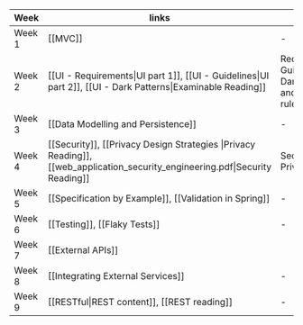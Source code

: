 | Week   | links                                                                                                                         | Content                                                           |     |
| ------ | ----------------------------------------------------------------------------------------------------------------------------- | ----------------------------------------------------------------- | --- |
| Week 1 | [[MVC]]                                                                                                                       | -                                                                 |     |
| Week 2 | [[UI - Requirements\|UI part 1]], [[UI - Guidelines\|UI part 2]], [[UI - Dark Patterns\|Examinable Reading]]                  | Requirements, Guidelines, Dark Patterns and 8 golden rules for UI |     |
| Week 3 | [[Data Modelling and Persistence]]                                                                                            | -                                                                 |     |
| Week 4 | [[Security]], [[Privacy Design Strategies \|Privacy Reading]], [[web_application_security_engineering.pdf\|Security Reading]] | Security and Privacy                                              |     |
| Week 5 | [[Specification by Example]], [[Validation in Spring]]                                                                        | -                                                                 |     |
| Week 6 | [[Testing]], [[Flaky Tests]]                                                                                                  | -                                                                 |     |
| Week 7 | [[External APIs]]                                                                                                             |                                                                   |     |
| Week 8 | [[Integrating External Services]]                                                                                             | -                                                                 |     |
| Week 9 | [[RESTful\|REST content]], [[REST reading]]                                                                                                     | -                                                                 |     |


